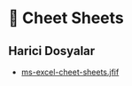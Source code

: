 # 🤸‍ Cheet Sheets


<!--Index-->

## Harici Dosyalar

- [ms-excel-cheet-sheets.jfif](./ms-excel-cheet-sheets.jfif)


<!--Index-->
